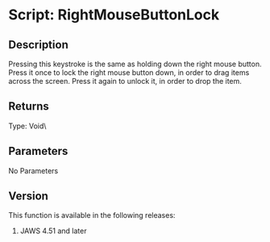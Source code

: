 # Script: RightMouseButtonLock

## Description

Pressing this keystroke is the same as holding down the right mouse
button. Press it once to lock the right mouse button down, in order to
drag items across the screen. Press it again to unlock it, in order to
drop the item.

## Returns

Type: Void\

## Parameters

No Parameters

## Version

This function is available in the following releases:

1.  JAWS 4.51 and later
